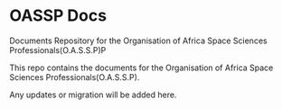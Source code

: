 # OASSP Docs
Documents Repository for the  Organisation of Africa Space Sciences Professionals(O.A.S.S.P)P

This repo contains the documents for the  Organisation of Africa Space Sciences Professionals(O.A.S.S.P).

Any updates or migration will be added here.
